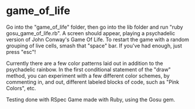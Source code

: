 # game_of_life

Go into the "game_of_life" folder, then go into the lib folder and run "ruby gosu_game_of_life.rb". A screen should appear, playing a psychadelic version of John Conway's Game Of Life. To restart the game with a random grouping of live cells, smash that "space" bar. If you've had enough, just press "esc"!

Currently there are a few color patterns laid out in addition to the psychadelic rainbow. In the first conditional statement of the "draw" method, you can experiment with a few different color schemes, by commenting in, and out, different labeled blocks of code, such as "Pink Colors", etc. 

Testing done with RSpec
Game made with Ruby, using the Gosu gem. 
